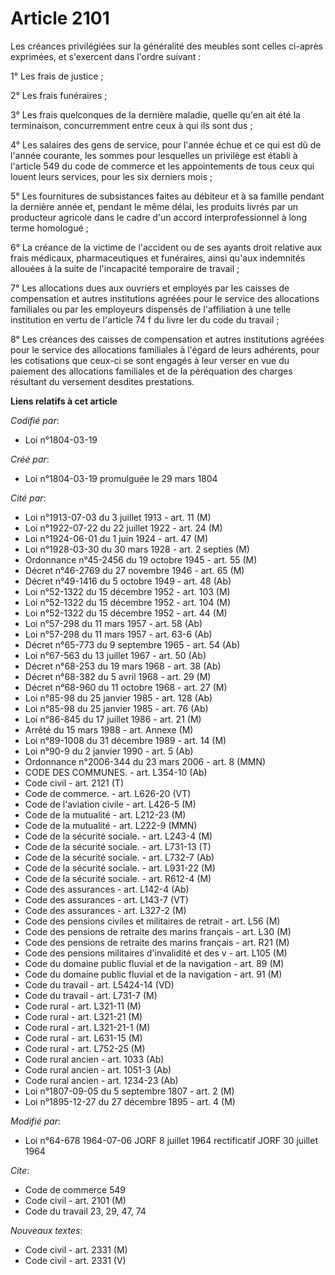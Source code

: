 # Article 2101

Les créances privilégiées sur la généralité des meubles sont celles ci-après exprimées, et s'exercent dans l'ordre suivant :

1° Les frais de justice ;

2° Les frais funéraires ;

3° Les frais quelconques de la dernière maladie, quelle qu'en ait été la terminaison, concurremment entre ceux à qui ils sont
dus ;

4° Les salaires des gens de service, pour l'année échue et ce qui est dû de l'année courante, les sommes pour lesquelles un
privilège est établi à l'article 549 du code de commerce et les appointements de tous ceux qui louent leurs services, pour
les six derniers mois ;

5° Les fournitures de subsistances faites au débiteur et à sa famille pendant la dernière année et, pendant le même délai,
les produits livrés par un producteur agricole dans le cadre d'un accord interprofessionnel à long terme homologué ;

6° La créance de la victime de l'accident ou de ses ayants droit relative aux frais médicaux, pharmaceutiques et funéraires,
ainsi qu'aux indemnités allouées à la suite de l'incapacité temporaire de travail ;

7° Les allocations dues aux ouvriers et employés par les caisses de compensation et autres institutions agréées pour le
service des allocations familiales ou par les employeurs dispensés de l'affiliation à une telle institution en vertu de
l'article 74 f du livre Ier du code du travail ;

8° Les créances des caisses de compensation et autres institutions agréées pour le service des allocations familiales à
l'égard de leurs adhérents, pour les cotisations que ceux-ci se sont engagés à leur verser en vue du paiement des allocations
familiales et de la péréquation des charges résultant du versement desdites prestations.

**Liens relatifs à cet article**

_Codifié par_:

  - Loi n°1804-03-19

_Créé par_:

  - Loi n°1804-03-19 promulguée le 29 mars 1804

_Cité par_:

  - Loi n°1913-07-03 du 3 juillet 1913 - art. 11 (M)
  - Loi n°1922-07-22 du 22 juillet 1922 - art. 24 (M)
  - Loi n°1924-06-01 du 1 juin 1924 - art. 47 (M)
  - Loi n°1928-03-30 du 30 mars 1928 - art. 2 septies (M)
  - Ordonnance n°45-2456 du 19 octobre 1945 - art. 55 (M)
  - Décret n°46-2769 du 27 novembre 1946 - art. 65 (M)
  - Décret n°49-1416 du 5 octobre 1949 - art. 48 (Ab)
  - Loi n°52-1322 du 15 décembre 1952 - art. 103 (M)
  - Loi n°52-1322 du 15 décembre 1952 - art. 104 (M)
  - Loi n°52-1322 du 15 décembre 1952 - art. 44 (M)
  - Loi n°57-298 du 11 mars 1957 - art. 58 (Ab)
  - Loi n°57-298 du 11 mars 1957 - art. 63-6 (Ab)
  - Décret n°65-773 du 9 septembre 1965 - art. 54 (Ab)
  - Loi n°67-563 du 13 juillet 1967 - art. 50 (Ab)
  - Décret n°68-253 du 19 mars 1968 - art. 38 (Ab)
  - Décret n°68-382 du 5 avril 1968 - art. 29 (M)
  - Décret n°68-960 du 11 octobre 1968 - art. 27 (M)
  - Loi n°85-98 du 25 janvier 1985 - art. 128 (Ab)
  - Loi n°85-98 du 25 janvier 1985 - art. 76 (Ab)
  - Loi n°86-845 du 17 juillet 1986 - art. 21 (M)
  - Arrêté du 15 mars 1988 - art. Annexe (M)
  - Loi n°89-1008 du 31 décembre 1989 - art. 14 (M)
  - Loi n°90-9 du 2 janvier 1990 - art. 5 (Ab)
  - Ordonnance n°2006-344 du 23 mars 2006 - art. 8 (MMN)
  - CODE DES COMMUNES. - art. L354-10 (Ab)
  - Code civil - art. 2121 (T)
  - Code de commerce. - art. L626-20 (VT)
  - Code de l'aviation civile - art. L426-5 (M)
  - Code de la mutualité - art. L212-23 (M)
  - Code de la mutualité - art. L222-9 (MMN)
  - Code de la sécurité sociale. - art. L243-4 (M)
  - Code de la sécurité sociale. - art. L731-13 (T)
  - Code de la sécurité sociale. - art. L732-7 (Ab)
  - Code de la sécurité sociale. - art. L931-22 (M)
  - Code de la sécurité sociale. - art. R612-4 (M)
  - Code des assurances - art. L142-4 (Ab)
  - Code des assurances - art. L143-7 (VT)
  - Code des assurances - art. L327-2 (M)
  - Code des pensions civiles et militaires de retrait - art. L56 (M)
  - Code des pensions de retraite des marins français  - art. L30 (M)
  - Code des pensions de retraite des marins français  - art. R21 (M)
  - Code des pensions militaires d'invalidité et des v - art. L105 (M)
  - Code du domaine public fluvial et de la navigation - art. 89 (M)
  - Code du domaine public fluvial et de la navigation - art. 91 (M)
  - Code du travail - art. L5424-14 (VD)
  - Code du travail - art. L731-7 (M)
  - Code rural - art. L321-11 (M)
  - Code rural - art. L321-21 (M)
  - Code rural - art. L321-21-1 (M)
  - Code rural - art. L631-15 (M)
  - Code rural - art. L752-25 (M)
  - Code rural ancien - art. 1033 (Ab)
  - Code rural ancien - art. 1051-3 (Ab)
  - Code rural ancien - art. 1234-23 (Ab)
  - Loi n°1807-09-05 du 5 septembre 1807 - art. 2 (M)
  - Loi n°1895-12-27 du 27 décembre 1895 - art. 4 (M)

_Modifié par_:

  - Loi n°64-678 1964-07-06 JORF 8 juillet 1964 rectificatif JORF 30 juillet 1964

_Cite_:

  - Code de commerce 549
  - Code civil - art. 2101 (M)
  - Code du travail 23, 29, 47, 74

_Nouveaux textes_:

  - Code civil - art. 2331 (M)
  - Code civil - art. 2331 (V)
